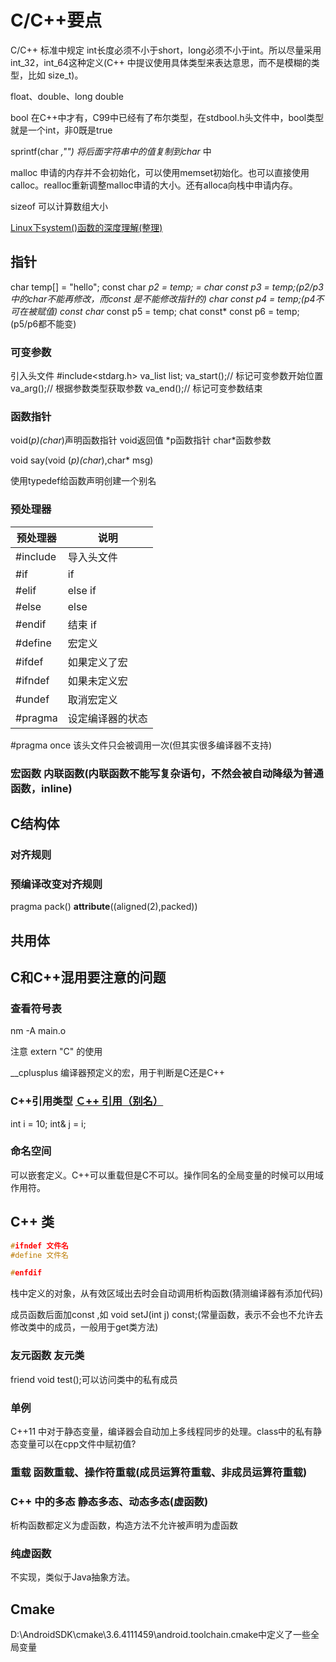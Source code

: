 # C/C++要点

C/C++ 标准中规定 int长度必须不小于short，long必须不小于int。所以尽量采用 int_32，int_64这种定义(C++ 中提议使用具体类型来表达意思，而不是模糊的类型，比如 size_t)。

float、double、long double

bool 在C++中才有，C99中已经有了布尔类型，在stdbool.h头文件中，bool类型就是一个int，非0既是true

sprintf(char *,"") 将后面字符串中的值复制到char* 中

malloc 申请的内存并不会初始化，可以使用memset初始化。也可以直接使用calloc。realloc重新调整malloc申请的大小。还有alloca向栈中申请内存。

sizeof 可以计算数组大小

[Linux下system()函数的深度理解(整理)](https://www.cnblogs.com/tdyizhen1314/p/4902560.html)

## 指针

char temp[] = "hello";
const char *p2 = temp; = char const *p3 = temp;(p2/p3中的char不能再修改，而const 是不能修改指针的)
char* const p4 = temp;(p4不可在被赋值)
const char* const p5 = temp;
chat const* const p6 = temp;(p5/p6都不能变)

### 可变参数

引入头文件 #include<stdarg.h>
va_list list;
va_start();// 标记可变参数开始位置
va_arg();// 根据参数类型获取参数
va_end();// 标记可变参数结束

### 函数指针

void(*p)(char*)声明函数指针 void返回值 \*p函数指针 char\*函数参数

void say(void (*p)(char*),char* msg)

使用typedef给函数声明创建一个别名

### 预处理器

| 预处理器 | 说明         |
| -------- | ------------ |
| #include | 导入头文件   |
| #if      | if           |
| #elif    | else if      |
| #else    | else         |
| #endif   | 结束 if      |
| #define  | 宏定义       |
| #ifdef   | 如果定义了宏 |
| #ifndef  | 如果未定义宏 |
| #undef   | 取消宏定义   |
| #pragma  | 设定编译器的状态 |

\#pragma once   该头文件只会被调用一次(但其实很多编译器不支持)

### 宏函数 内联函数(内联函数不能写复杂语句，不然会被自动降级为普通函数，inline)

## C结构体

### 对齐规则

### 预编译改变对齐规则

pragma pack()  __attribute__((aligned(2),packed))

## 共用体

## C和C++混用要注意的问题

### 查看符号表

nm -A main.o

注意 extern "C" 的使用

__cplusplus 编译器预定义的宏，用于判断是C还是C++

### C++引用类型 [Ｃ++ 引用（别名）](https://www.cnblogs.com/chuijingjing/p/9009293.html)

int i = 10;
int& j = i;

### 命名空间

可以嵌套定义。C++可以重载但是C不可以。操作同名的全局变量的时候可以用域作用符。

## C++ 类

```C++
#ifndef 文件名
#define 文件名

#enfdif
```

栈中定义的对象，从有效区域出去时会自动调用析构函数(猜测编译器有添加代码)

成员函数后面加const ,如 void setJ(int j) const;(常量函数，表示不会也不允许去修改类中的成员，一般用于get类方法)

### 友元函数 友元类

friend void test();可以访问类中的私有成员

### 单例

C++11 中对于静态变量，编译器会自动加上多线程同步的处理。class中的私有静态变量可以在cpp文件中赋初值?

### 重载 函数重载、操作符重载(成员运算符重载、非成员运算符重载)

### C++ 中的多态 静态多态、动态多态(虚函数)

析构函数都定义为虚函数，构造方法不允许被声明为虚函数

### 纯虚函数

不实现，类似于Java抽象方法。

## Cmake

D:\AndroidSDK\cmake\3.6.4111459\android.toolchain.cmake中定义了一些全局变量